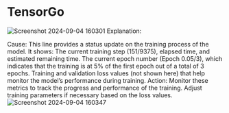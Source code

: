# TensorGo
![Screenshot 2024-09-04 160301](https://github.com/user-attachments/assets/e6b26a00-68a0-4da3-b948-e4de684e0edc)
Explanation:

Cause: This line provides a status update on the training process of the model. It shows:
The current training step (151/9375), elapsed time, and estimated remaining time.
The current epoch number (Epoch 0.05/3), which indicates that the training is at 5% of the first epoch out of a total of 3 epochs.
Training and validation loss values (not shown here) that help monitor the model’s performance during training.
Action: Monitor these metrics to track the progress and performance of the training. Adjust training parameters if necessary based on the loss values.
![Screenshot 2024-09-04 160347](https://github.com/user-attachments/assets/e96145c4-d219-4a6f-b68a-371fafd95f75)
